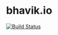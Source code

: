 # bhavik.io
[![Build Status](https://travis-ci.org/bhavikkumar/bhavik.io.svg?branch=master)](https://travis-ci.org/bhavikkumar/bhavik.io)
